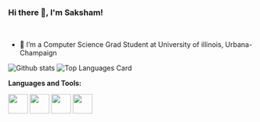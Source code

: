 ### Hi there 👋, I'm Saksham!

<br />

- 🌱 I’m a Computer Science Grad Student at University of illinois, Urbana-Champaign
 


![Github stats](https://github-readme-stats.vercel.app/api?username=gerasaksham&theme=highcontrast&show_icons=true&count_private=true)
![Top Languages Card](https://github-readme-stats.vercel.app/api/top-langs/?username=gerasaksham&layout=compact)




**Languages and Tools:**  

<code><img height="40" src="https://raw.githubusercontent.com/gerasaksham/gerasaksham/main/assets/cpp.png"></code>
<code><img height="40" src="https://raw.githubusercontent.com/gerasaksham/gerasaksham/main/assets/python.png"></code>
<code><img height="40" src="https://raw.githubusercontent.com/gerasaksham/gerasaksham/main/assets/js.jpg"></code>
<code><img height="40" src="https://raw.githubusercontent.com/gerasaksham/gerasaksham/main/assets/react.png"></code>


<!--
**gerasaksham/gerasaksham** is a ✨ _special_ ✨ repository because its `README.md` (this file) appears on your GitHub profile.

Here are some ideas to get you started:

- 🔭 I’m currently working on ...
- 🌱 I’m currently learning ...
- 👯 I’m looking to collaborate on ...
- 🤔 I’m looking for help with ...
- 💬 Ask me about ...
- 📫 How to reach me: ...
- 😄 Pronouns: ...
- ⚡ Fun fact: ...
-->
